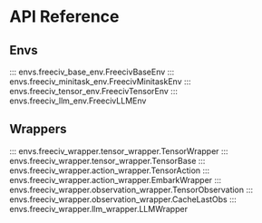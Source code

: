 # API Reference

## Envs
::: envs.freeciv_base_env.FreecivBaseEnv
::: envs.freeciv_minitask_env.FreecivMinitaskEnv
::: envs.freeciv_tensor_env.FreecivTensorEnv
::: envs.freeciv_llm_env.FreecivLLMEnv

## Wrappers
::: envs.freeciv_wrapper.tensor_wrapper.TensorWrapper
::: envs.freeciv_wrapper.tensor_wrapper.TensorBase
::: envs.freeciv_wrapper.action_wrapper.TensorAction
::: envs.freeciv_wrapper.action_wrapper.EmbarkWrapper
::: envs.freeciv_wrapper.observation_wrapper.TensorObservation
::: envs.freeciv_wrapper.observation_wrapper.CacheLastObs
::: envs.freeciv_wrapper.llm_wrapper.LLMWrapper
